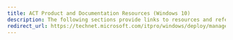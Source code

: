 ```yaml
---
title: ACT Product and Documentation Resources (Windows 10)
description: The following sections provide links to resources and reference material for the Application Compatibility Toolkit (ACT).
redirect_url: https://technet.microsoft.com/itpro/windows/deploy/manage-windows-upgrades-with-upgrade-analytics
---
```

 

 





